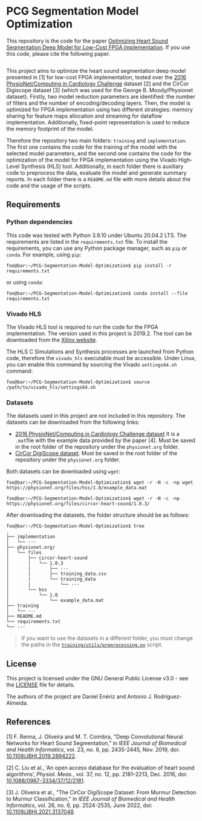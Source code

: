 # PCG Segmentation Model Optimization

This repository is the code for the paper [Optimizing Heart Sound Segmentation Deep Model for Low-Cost FPGA Implementation](). If you use this code, please cite the following paper.

```bibtext
```

This project aims to optimize the heart sound segmentation deep model presented in [1] for low-cost FPGA implementation, tested over the [2016 PhysioNet/Computing in Cardiology Challenge](https://moody-challenge.physionet.org/2016/) dataset [2] and the CirCor Digiscope dataset [3] (which was used for the George B. Moody/Physionet dataset). Firstly, two model reduction parameters are identified: the number of filters and the number of encoding/decoding layers. Then, the model is optimized for FPGA implementation using two different strategies: memory sharing for feature maps allocation and streaming for dataflow implementation. Additionally, fixed-point representation is used to reduce the memory footprint of the model.

Therefore the repository two main folders: `training` and `implementation`. The first one contains the code for the training of the model with the selected model parameters, and the second one contains the code for the optimization of the model for FPGA implementation using the Vivado High-Level Synthesis (HLS) tool. Additionally, in each folder there is auxiliary code to preprocess the data, evaluate the model and generate summary reports. In each folder there is a `README.md` file with more details about the code and the usage of the scripts.

## Requirements

### Python dependencies

This code was tested with Python 3.9.10 under Ubuntu 20.04.2 LTS. The requirements are listed in the `requirements.txt` file. To install the requirements, you can use any Python package manager, such as `pip` or `conda`. For example, using `pip`:

```console
foo@bar:~/PCG-Segmentation-Model-Optimization$ pip install -r requirements.txt
```

or using `conda`:

```console
foo@bar:~/PCG-Segmentation-Model-Optimization$ conda install --file requirements.txt
```

### Vivado HLS

The Vivado HLS tool is required to run the code for the FPGA implementation. The version used in this project is 2019.2. The tool can be downloaded from the [Xilinx website](https://www.xilinx.com/support/download/index.html/content/xilinx/en/downloadNav/vivado-design-tools/archive.html).

The HLS C Simulations and Synthesis processes are launched from Python code, therefore the `vivado_hls` executable must be accessible. Under Linux, you can enable this command by sourcing the Vivado `settings64.sh` command:

```console
foo@bar:~/PCG-Segmentation-Model-Optimization$ source /path/to/vivado_hls/settings64.sh
```

### Datasets

The datasets used in this project are not included in this repository. The datasets can be downloaded from the following links:
- [2016 PhysioNet/Computing in Cardiology Challenge dataset](https://physionet.org/content/hss/1.0/example_data.mat) It is a `.mat`file with the example data provided by the paper [4]. Must be saved in the root folder of the repository under the `physionet.org` folder.
- [CirCor DigiScope dataset](https://physionet.org/content/circor-heart-sound/1.0.3/). Must be saved in the root folder of the repository under the `physionet.org` folder.

Both datasets can be downloaded using `wget`:

```console
foo@bar:~/PCG-Segmentation-Model-Optimization$ wget -r -N -c -np wget https://physionet.org/files/hss/1.0/example_data.mat
```

```console
foo@bar:~/PCG-Segmentation-Model-Optimization$ wget -r -N -c -np https://physionet.org/files/circor-heart-sound/1.0.3/
```
After downloading the datasets, the folder structure should be as follows:
```console
foo@bar:~/PCG-Segmentation-Model-Optimization$ tree
.
├── implementation
│   └── ···
├── physionet.org/
│   └── files
│       ├── circor-heart-sound
│       |   └── 1.0.3
│       |       ├── ···
│       |       ├── training_data.csv
│       |       └── training_data
│       |           └── ···
│       └── hss
│           └── 1.0
│               └── example_data.mat
├── training
│   └── ···
├── README.md
└── requirements.txt
└── ···
```

> If you want to use the datasets in a different folder, you must change the paths in the [`training/utils/preprocessing.py`](training/utils/preprocessing.py) script.

## License

This project is licensed under the GNU General Public License v3.0 - see the [LICENSE](LICENSE) file for details.

The authors of the project are Daniel Enériz and Antonio J. Rodríguez-Almeida.

## References

[1] F. Renna, J. Oliveira and M. T. Coimbra, "Deep Convolutional Neural Networks for Heart Sound Segmentation," in *IEEE Journal of Biomedical and Health Informatics*, vol. 23, no. 6, pp. 2435-2445, Nov. 2019, doi: [10.1109/JBHI.2019.2894222](https://doi.org/10.1109/JBHI.2019.2894222).

[2] C. Liu et al., ‘An open access database for the evaluation of heart sound algorithms’, *Physiol. Meas.*, vol. 37, no. 12, pp. 2181–2213, Dec. 2016, doi: [10.1088/0967-3334/37/12/2181](https://doi.org/10.1088/0967-3334/37/12/2181).

[3] J. Oliveira et al., "The CirCor DigiScope Dataset: From Murmur Detection to Murmur Classification," in *IEEE Journal of Biomedical and Health Informatics*, vol. 26, no. 6, pp. 2524-2535, June 2022, doi: [10.1109/JBHI.2021.3137048](https://doi.org/10.1109/JBHI.2021.3137048).
